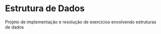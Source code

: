 # Estrutura de Dados
 Projeto de implementação e resolução de exercícios envolvendo estruturas de dados
